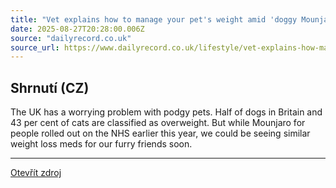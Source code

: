 ```yaml
---
title: "Vet explains how to manage your pet's weight amid 'doggy Mounjaro' plans"
date: 2025-08-27T20:28:00.006Z
source: "dailyrecord.co.uk"
source_url: https://www.dailyrecord.co.uk/lifestyle/vet-explains-how-manage-your-35802378
---
```


## Shrnutí (CZ)
The UK has a worrying problem with podgy pets. Half of dogs in Britain and 43 per cent of cats are classified as overweight. But while Mounjaro for people rolled out on the NHS earlier this year, we could be seeing similar weight loss meds for our furry friends soon.

---

[Otevřít zdroj](https://www.dailyrecord.co.uk/lifestyle/vet-explains-how-manage-your-35802378)
